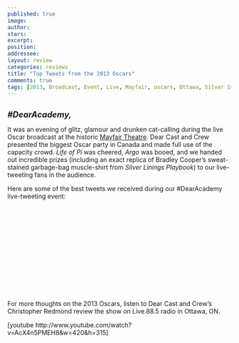 ```yaml
---
published: true
image:
author: 
stars: 
excerpt: 
position: 
addressee: 
layout: review
categories: reviews
title: "Top Tweets from the 2013 Oscars"
comments: true
tags: [2013, Broadcast, Event, Live, Mayfair, oscars, Ottawa, Silver Stamps, Theatre, Tweet, Twitter]
---
```

<div><p><span class="full-image-block ssNonEditable"><span><a href="/letters/2013/2/25/top-tweets-from-the-2013-oscars.html"><img src="http://static.squarespace.com/static/5005f6bcc4aa41161b33e89e/5329cf1fe4b07c068ebf74de/5329cf1fe4b07c068ebf77cb/1361814585437/Mayfair%20Oscars%202013.jpg" alt="" /></a></span></span></p>
<p><em><strong style="font-size:130%;">#DearAcademy,</strong></em></p>
<p>It was an evening of glitz, glamour and drunken cat-calling during the live Oscar broadcast at the historic <a href="http://bank.mayfairtheatre.ca/"><span style="text-decoration:underline;">Mayfair Theatre</span></a>. Dear Cast and Crew presented the biggest Oscar party in Canada and made full use of the capacity crowd. <em>Life of Pi</em> was cheered, <em>Argo</em> was booed, and we handed out incredible prizes (including an exact replica of Bradley Cooper&rsquo;s sweat-stained garbage-bag muscle-shirt from <em>Silver Linings Playbook</em>) to our live-tweeting fans in the audience.</p>
<p>Here are some of the best tweets we received during our #DearAcademy live-tweeting event:</p>
<p><span class="full-image-block ssNonEditable"><span><img src="http://static.squarespace.com/static/5005f6bcc4aa41161b33e89e/5329cf1fe4b07c068ebf74de/5329cf20e4b07c068ebf7d75/1361814975727/DearAcademy%20Oscar%20Mayfair%20live%20tweet%201.png" alt="" /></span></span></p>
<p><span class="full-image-block ssNonEditable"><span><img src="http://static.squarespace.com/static/5005f6bcc4aa41161b33e89e/5329cf1fe4b07c068ebf74de/5329cf20e4b07c068ebf7d76/1361815015025/DearAcademy%20Oscar%20Mayfair%20live%20tweet%202.png" alt="" /></span></span></p>
<p><span class="full-image-block ssNonEditable"><span><img src="http://static.squarespace.com/static/5005f6bcc4aa41161b33e89e/5329cf1fe4b07c068ebf74de/5329cf20e4b07c068ebf7d77/1361815031057/DearAcademy%20Oscar%20Mayfair%20live%20tweet%203.png" alt="" /></span></span></p>
<p><span class="full-image-block ssNonEditable"><span><img src="http://static.squarespace.com/static/5005f6bcc4aa41161b33e89e/5329cf1fe4b07c068ebf74de/5329cf20e4b07c068ebf7d78/1361815051337/DearAcademy%20Oscar%20Mayfair%20live%20tweet%204.png" alt="" /></span></span></p>
<p><span class="full-image-block ssNonEditable"><span><img src="http://static.squarespace.com/static/5005f6bcc4aa41161b33e89e/5329cf1fe4b07c068ebf74de/5329cf20e4b07c068ebf7d79/1361815065127/DearAcademy%20Oscar%20Mayfair%20live%20tweet%205.png" alt="" /></span></span></p>
<p><span class="full-image-block ssNonEditable"><span><img src="http://static.squarespace.com/static/5005f6bcc4aa41161b33e89e/5329cf1fe4b07c068ebf74de/5329cf20e4b07c068ebf7d7a/1361815077813/DearAcademy%20Oscar%20Mayfair%20live%20tweet%206.png" alt="" /></span></span></p>
<p><span class="full-image-block ssNonEditable"><span><img src="http://static.squarespace.com/static/5005f6bcc4aa41161b33e89e/5329cf1fe4b07c068ebf74de/5329cf20e4b07c068ebf7d7b/1361815095527/DearAcademy%20Oscar%20Mayfair%20live%20tweet%207.png" alt="" /></span></span></p>
<p><span class="full-image-block ssNonEditable"><span><img src="http://static.squarespace.com/static/5005f6bcc4aa41161b33e89e/5329cf1fe4b07c068ebf74de/5329cf20e4b07c068ebf7d7c/1361815107024/DearAcademy%20Oscar%20Mayfair%20live%20tweet%208.png" alt="" /></span></span></p>
<p><span class="full-image-block ssNonEditable"><span><img src="http://static.squarespace.com/static/5005f6bcc4aa41161b33e89e/5329cf1fe4b07c068ebf74de/5329cf20e4b07c068ebf7d7d/1361815123023/DearAcademy%20Oscar%20Mayfair%20live%20tweet%209.png" alt="" /></span></span></p>
<p><span class="full-image-block ssNonEditable"><span><img src="http://static.squarespace.com/static/5005f6bcc4aa41161b33e89e/5329cf1fe4b07c068ebf74de/5329cf20e4b07c068ebf7d7e/1361815158347/DearAcademy%20Oscar%20Mayfair%20live%20tweet%2010.png" alt="" /></span></span></p>
<p><span class="full-image-block ssNonEditable"><span><img src="http://static.squarespace.com/static/5005f6bcc4aa41161b33e89e/5329cf1fe4b07c068ebf74de/5329cf20e4b07c068ebf7d7f/1361815172003/DearAcademy%20Oscar%20Mayfair%20live%20tweet%2011.png" alt="" /></span></span></p>
<p><span class="full-image-block ssNonEditable"><span><img src="http://static.squarespace.com/static/5005f6bcc4aa41161b33e89e/5329cf1fe4b07c068ebf74de/5329cf20e4b07c068ebf7d80/1361815192153/DearAcademy%20Oscar%20Mayfair%20live%20tweet%2012.png" alt="" /></span></span></p>
<p><span class="full-image-block ssNonEditable"><span><img src="http://static.squarespace.com/static/5005f6bcc4aa41161b33e89e/5329cf1fe4b07c068ebf74de/5329cf20e4b07c068ebf7d81/1361815207153/DearAcademy%20Oscar%20Mayfair%20live%20tweet%2013.png" alt="" /></span></span></p>
<p><span class="full-image-block ssNonEditable"><span><img src="http://static.squarespace.com/static/5005f6bcc4aa41161b33e89e/5329cf1fe4b07c068ebf74de/5329cf20e4b07c068ebf7d82/1361815239967/DearAcademy%20Oscar%20Mayfair%20live%20tweet%2015.png" alt="" /></span></span></p>
<p><span class="full-image-block ssNonEditable"><span><img src="http://static.squarespace.com/static/5005f6bcc4aa41161b33e89e/5329cf1fe4b07c068ebf74de/5329cf20e4b07c068ebf7d83/1361815255083/DearAcademy%20Oscar%20Mayfair%20live%20tweet%2016.png" alt="" /></span></span></p>
<p>For more thoughts on the 2013 Oscars, listen to Dear Cast and Crew&rsquo;s Christopher Redmond review the show on Live.88.5 radio in Ottawa, ON.</p>
<p>[youtube http://www.youtube.com/watch?v=AcX4n5PMEH8&amp;w=420&amp;h=315]</p></div>
